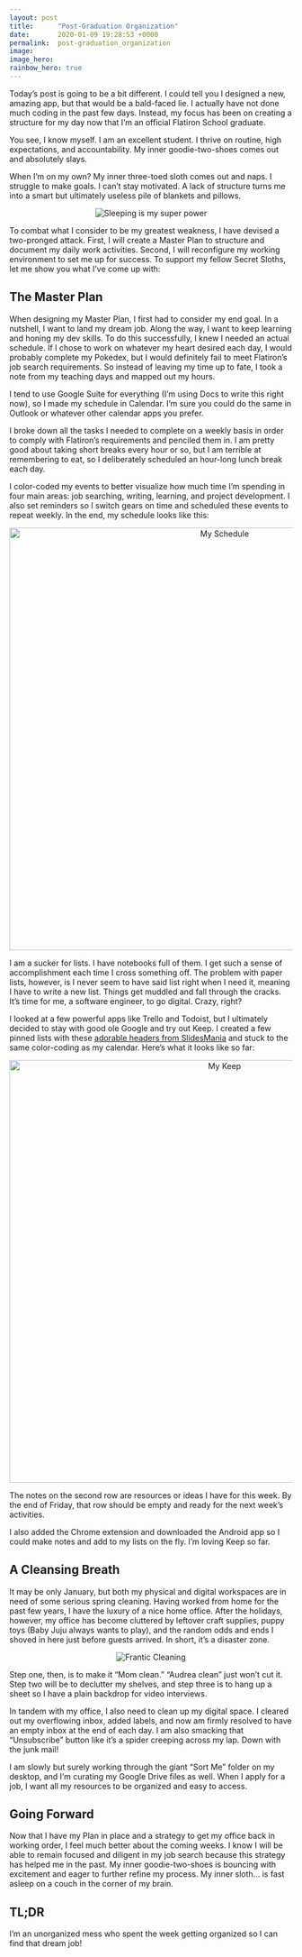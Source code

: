 ```yaml
---
layout: post
title:      "Post-Graduation Organization"
date:       2020-01-09 19:28:53 +0000
permalink:  post-graduation_organization
image:
image_hero:
rainbow_hero: true
---
```



Today’s post is going to be a bit different. I could tell you I designed a new, amazing app, but that would be a bald-faced lie. I actually have not done much coding in the past few days. Instead, my focus has been on creating a structure for my day now that I’m an official Flatiron School graduate.

You see, I know myself. I am an excellent student. I thrive on routine, high expectations, and accountability. My inner goodie-two-shoes comes out and absolutely slays. 

When I’m on my own? My inner three-toed sloth comes out and naps. I struggle to make goals. I can’t stay motivated. A lack of structure turns me into a smart but ultimately useless pile of blankets and pillows.

<center>
<img src='https://media.giphy.com/media/l3q2HS4vHgOFc1B1m/source.gif' alt="Sleeping is my super power"/>
</center>

To combat what I consider to be my greatest weakness, I have devised a two-pronged attack. First, I will create a Master Plan to structure and document my daily work activities. Second, I will reconfigure my working environment to set me up for success. To support my fellow Secret Sloths, let me show you what I’ve come up with:


## The Master Plan

When designing my Master Plan, I first had to consider my end goal. In a nutshell, I want to land my dream job. Along the way, I want to keep learning and honing my dev skills. To do this successfully, I knew I needed an actual schedule. If I chose to work on whatever my heart desired each day, I would probably complete my Pokedex, but I would definitely fail to meet Flatiron’s job search requirements. So instead of leaving my time up to fate, I took a note from my teaching days and mapped out my hours.

I tend to use Google Suite for everything (I’m using Docs to write this right now), so I made my schedule in Calendar. I’m sure you could do the same in Outlook or whatever other calendar apps you prefer. 

I broke down all the tasks I needed to complete on a weekly basis in order to comply with Flatiron’s requirements and penciled them in. I am pretty good about taking short breaks every hour or so, but I am terrible at remembering to eat, so I deliberately scheduled an hour-long lunch break each day. 

I color-coded my events to better visualize how much time I’m spending in four main areas: job searching, writing, learning, and project development. I also set reminders so I switch gears on time and scheduled these events to repeat weekly. In the end, my schedule looks like this:

<center>
<img src="https://i.imgur.com/CHIvlEX.jpg?1" alt="My Schedule" width="750"/>
</center>


I am a sucker for lists. I have notebooks full of them. I get such a sense of accomplishment each time I cross something off. The problem with paper lists, however, is I never seem to have said list right when I need it, meaning I have to write a new list. Things get muddled and fall through the cracks. It’s time for me, a software engineer, to go digital. Crazy, right?

I looked at a few powerful apps like Trello and Todoist, but I ultimately decided to stay with good ole Google and try out Keep. I created a few pinned lists with these [adorable headers from SlidesMania](https://slidesmania.com/google-keep-customizable-headers/) and stuck to the same color-coding as my calendar. Here’s what it looks like so far:

<center>
<img src="https://i.imgur.com/XWVSWDj.jpg" alt="My Keep" width="750"/>
</center>

The notes on the second row are resources or ideas I have for this week. By the end of Friday, that row should be empty and ready for the next week’s activities.

I also added the Chrome extension and downloaded the Android app so I could make notes and add to my lists on the fly. I’m loving Keep so far. 


## A Cleansing Breath

It may be only January, but both my physical and digital workspaces are in need of some serious spring cleaning. Having worked from home for the past few years, I have the luxury of a nice home office. After the holidays, however, my office has become cluttered by leftover craft supplies, puppy toys (Baby Juju always wants to play), and the random odds and ends I shoved in here just before guests arrived. In short, it’s a disaster zone. 

<center>
<img src='https://media.giphy.com/media/3ELDuBKag7o8E/source.gif' alt="Frantic Cleaning"/>
</center>

Step one, then, is to make it “Mom clean.” “Audrea clean” just won’t cut it. Step two will be to declutter my shelves, and step three is to hang up a sheet so I have a plain backdrop for video interviews.

In tandem with my office, I also need to clean up my digital space. I cleared out my overflowing inbox, added labels, and now am firmly resolved to have an empty inbox at the end of each day. I am also smacking that “Unsubscribe” button like it’s a spider creeping across my lap. Down with the junk mail!

I am slowly but surely working through the giant “Sort Me” folder on my desktop, and I’m curating my Google Drive files as well. When I apply for a job, I want all my resources to be organized and easy to access. 


## Going Forward

Now that I have my Plan in place and a strategy to get my office back in working order, I feel much better about the coming weeks. I know I will be able to remain focused and diligent in my job search because this strategy has helped me in the past. My inner goodie-two-shoes is bouncing with excitement and eager to further refine my process. My inner sloth… is fast asleep on a couch in the corner of my brain.


## TL;DR

I’m an unorganized mess who spent the week getting organized so I can find that dream job!
